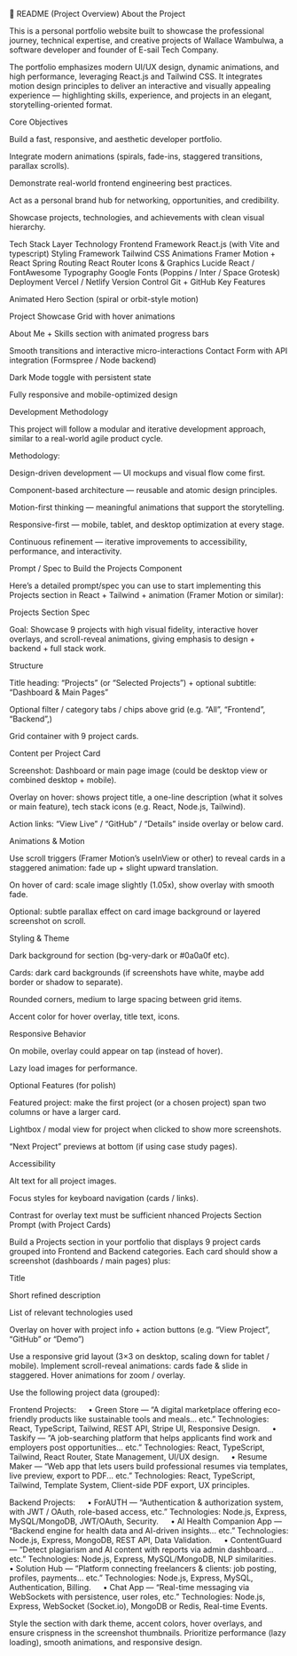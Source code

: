 📘 README (Project Overview)
About the Project

This is a personal portfolio website built to showcase the professional journey, technical expertise, and creative projects of Wallace Wambulwa, a software developer and founder of E-sail Tech Company.

The portfolio emphasizes modern UI/UX design, dynamic animations, and high performance, leveraging React.js and Tailwind CSS. It integrates motion design principles to deliver an interactive and visually appealing experience — highlighting skills, experience, and projects in an elegant, storytelling-oriented format.

Core Objectives

Build a fast, responsive, and aesthetic developer portfolio.

Integrate modern animations (spirals, fade-ins, staggered transitions, parallax scrolls).

Demonstrate real-world frontend engineering best practices.

Act as a personal brand hub for networking, opportunities, and credibility.

Showcase projects, technologies, and achievements with clean visual hierarchy.

Tech Stack
Layer	Technology
Frontend Framework	React.js (with Vite and typescript)
Styling Framework	Tailwind CSS
Animations	Framer Motion + React Spring
Routing	React Router
Icons & Graphics	Lucide React / FontAwesome
Typography	Google Fonts (Poppins / Inter / Space Grotesk)
Deployment	Vercel / Netlify
Version Control	Git + GitHub
Key Features

 Animated Hero Section (spiral or orbit-style motion)

Project Showcase Grid with hover animations

About Me + Skills section with animated progress bars

 Smooth transitions and interactive micro-interactions
 Contact Form with API integration (Formspree / Node backend)

 Dark Mode toggle with persistent state

 Fully responsive and mobile-optimized design

 Development Methodology

This project will follow a modular and iterative development approach, similar to a real-world agile product cycle.

Methodology:

Design-driven development — UI mockups and visual flow come first.

Component-based architecture — reusable and atomic design principles.

Motion-first thinking — meaningful animations that support the storytelling.

Responsive-first — mobile, tablet, and desktop optimization at every stage.

Continuous refinement — iterative improvements to accessibility, performance, and interactivity.






Prompt / Spec to Build the Projects Component

Here’s a detailed prompt/spec you can use to start implementing this Projects section in React + Tailwind + animation (Framer Motion or similar):

Projects Section Spec

Goal: Showcase 9 projects with high visual fidelity, interactive hover overlays, and scroll-reveal animations, giving emphasis to design + backend + full stack work.

Structure

<section id="projects">

Title heading: “Projects” (or “Selected Projects”) + optional subtitle: “Dashboard & Main Pages”

Optional filter / category tabs / chips above grid (e.g. “All”, “Frontend”, “Backend”,)

Grid container with 9 project cards.

Content per Project Card

Screenshot: Dashboard or main page image (could be desktop view or combined desktop + mobile).

Overlay on hover: shows project title, a one-line description (what it solves or main feature), tech stack icons (e.g. React, Node.js, Tailwind).

Action links: “View Live” / “GitHub” / “Details” inside overlay or below card.

Animations & Motion

Use scroll triggers (Framer Motion’s useInView or other) to reveal cards in a staggered animation: fade up + slight upward translation.

On hover of card: scale image slightly (1.05x), show overlay with smooth fade.

Optional: subtle parallax effect on card image background or layered screenshot on scroll.

Styling & Theme

Dark background for section (bg-very-dark or #0a0a0f etc).

Cards: dark card backgrounds (if screenshots have white, maybe add border or shadow to separate).

Rounded corners, medium to large spacing between grid items.

Accent color for hover overlay, title text, icons.

Responsive Behavior



On mobile, overlay could appear on tap (instead of hover).

Lazy load images for performance.

Optional Features (for polish)

Featured project: make the first project (or a chosen project) span two columns or have a larger card.

Lightbox / modal view for project when clicked to show more screenshots.

“Next Project” previews at bottom (if using case study pages).

Accessibility

Alt text for all project images.

Focus styles for keyboard navigation (cards / links).

Contrast for overlay text must be sufficient
nhanced Projects Section Prompt (with Project Cards)

Build a Projects section in your portfolio that displays 9 project cards grouped into Frontend and Backend categories. Each card should show a screenshot (dashboards / main pages) plus:

Title

Short refined description

List of relevant technologies used

Overlay on hover with project info + action buttons (e.g. “View Project”, “GitHub” or “Demo”)

Use a responsive grid layout (3×3 on desktop, scaling down for tablet / mobile).
Implement scroll-reveal animations: cards fade & slide in staggered. Hover animations for zoom / overlay.

Use the following project data (grouped):

Frontend Projects:
  • Green Store — “A digital marketplace offering eco-friendly products like sustainable tools and meals... etc.” Technologies: React, TypeScript, Tailwind, REST API, Stripe UI, Responsive Design.
  • Taskify — “A job-searching platform that helps applicants find work and employers post opportunities... etc.” Technologies: React, TypeScript, Tailwind, React Router, State Management, UI/UX design.
  • Resume Maker — “Web app that lets users build professional resumes via templates, live preview, export to PDF... etc.” Technologies: React, TypeScript, Tailwind, Template System, Client-side PDF export, UX principles.

Backend Projects:
  • ForAUTH — “Authentication & authorization system, with JWT / OAuth, role-based access, etc.” Technologies: Node.js, Express, MySQL/MongoDB, JWT/OAuth, Security.
  • AI Health Companion App — “Backend engine for health data and AI-driven insights... etc.” Technologies: Node.js, Express, MongoDB, REST API, Data Validation.
  • ContentGuard — “Detect plagiarism and AI content with reports via admin dashboard... etc.” Technologies: Node.js, Express, MySQL/MongoDB, NLP similarities.
  • Solution Hub — “Platform connecting freelancers & clients: job posting, profiles, payments... etc.” Technologies: Node.js, Express, MySQL, Authentication, Billing.
  • Chat App — “Real-time messaging via WebSockets with persistence, user roles, etc.” Technologies: Node.js, Express, WebSocket (Socket.io), MongoDB or Redis, Real-time Events.

Style the section with dark theme, accent colors, hover overlays, and ensure crispness in the screenshot thumbnails. Prioritize performance (lazy loading), smooth animations, and responsive design.

